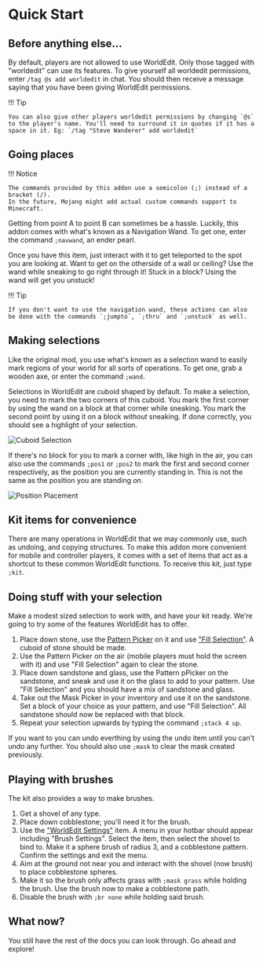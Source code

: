 # Quick Start

## Before anything else...

By default, players are not allowed to use WorldEdit. Only those tagged with "worldedit" can use its features. To give yourself all worldedit permissions, enter `/tag @s add worldedit` in chat. You should then receive a message saying that you have been giving WorldEdit permissions.

!!! Tip

    You can also give other players worldedit permissions by changing `@s` to the player's name. You'll need to surround it in quotes if it has a space in it. Eg: `/tag "Steve Wanderer" add worldedit`

## Going places

!!! Notice

    The commands provided by this addon use a semicolon (;) instead of a bracket (/).
    In the future, Mojang might add actual custom commands support to Minecraft.

Getting from point A to point B can sometimes be a hassle.
Luckily, this addon comes with what's known as a Navigation Wand.
To get one, enter the command `;navwand`, an ender pearl.

Once you have this item, just interact with it to get teleported to the spot you are looking at.
Want to get on the otherside of a wall or ceiling? Use the wand while sneaking to go right through it!
Stuck in a block? Using the wand will get you unstuck!

!!! Tip

    If you don't want to use the navigation wand, these actions can also be done with the commands `;jumpto`, `;thru` and `;unstuck` as well.

## Making selections

Like the original mod, you use what's known as a selection wand to easily mark regions of your world for all sorts of operations.
To get one, grab a wooden axe, or enter the command `;wand`.

Selections in WorldEdit are cuboid shaped by default.
To make a selection, you need to mark the two corners of this cuboid.
You mark the first corner by using the wand on a block at that corner while sneaking.
You mark the second point by using it on a block _without_ sneaking. 
If done correctly, you should see a highlight of your selection.

![Cuboid Selection](img/cuboid_selection.jpg)

If there's no block for you to mark a corner with, like high in the air, you can also use the commands `;pos1` or `;pos2` to mark the first and second corner respectively, as the position you are currently standing in. This is not the same as the position you are standing _on_.

![Position Placement](img/pos_placement.jpg)

## Kit items for convenience

There are many operations in WorldEdit that we may commonly use, such as undoing, and copying structures. To make this addon more convenient for mobile and controller players, it comes with a set of items that act as a shortcut to these common WorldEdit functions. To receive this kit, just type `;kit`.

## Doing stuff with your selection

Make a modest sized selection to work with, and have your kit ready.
We're going to try some of the features WorldEdit has to offer.

1. Place down stone, use the [Pattern Picker](../usage/kit#pattern_picker) on it and use ["Fill Selection"](../usage/kit#selection_fill). A cuboid of stone should be made.
2. Use the Pattern Picker on the air (mobile players must hold the screen with it) and use "Fill Selection" again to clear the stone.
3. Place down sandstone and glass, use the Pattern pPicker on the sandstone, and sneak and use it on the glass to add to your pattern. Use "Fill Selection" and you should have a mix of sandstone and glass.
4. Take out the Mask Picker in your inventory and use it on the sandstone. Set a block of your choice as your pattern, and use "Fill Selection". All sandstone should now be replaced with that block.
5. Repeat your selection upwards by typing the command `;stack 4 up`.

If you want to you can undo everthing by using the undo item until you can't undo any further. You should also use `;mask` to clear the mask created previously.

## Playing with brushes

The kit also provides a way to make brushes.

1. Get a shovel of any type.
2. Place down cobblestone; you'll need it for the brush.
3. Use the ["WorldEdit Settings"](../usage/kit#config) item. A menu in your hotbar should appear including "Brush Settings". Select the item, then select the shovel to bind to. Make it a sphere brush of radius 3, and a cobblestone pattern. Confirm the settings and exit the menu.
4. Aim at the ground not near you and interact with the shovel (now brush) to place cobblestone spheres.
5. Make it so the brush only affects grass with `;mask grass` while holding the brush. Use the brush now to make a cobblestone path.
6. Disable the brush with `;br none` while holding said brush.

## What now?

You still have the rest of the docs you can look through. Go ahead and explore!
